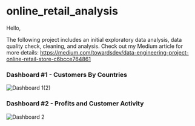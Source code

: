 # online_retail_analysis

Hello,

The following project includes an initial exploratory data analysis, data quality check, cleaning, and analysis. Check out my Medium article for more details:
https://medium.com/towardsdev/data-engineering-project-online-retail-store-c6bcce764861

### Dashboard #1 - Customers By Countries 
![Dashboard 1(2)](https://github.com/bardadon/online_retail_analysis/assets/65648983/25f16a10-981c-4b17-bbe4-366367e723e0)


### Dashboard #2 - Profits and Customer Activity
![Dashboard 2](https://github.com/bardadon/online_retail_analysis/assets/65648983/e5b9fbc1-8ad1-40f9-a3da-babe9db04ab6)


